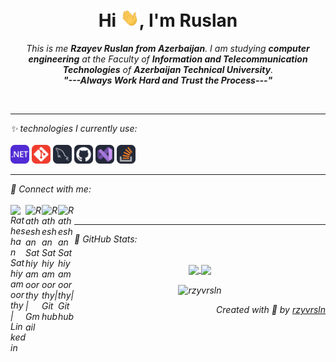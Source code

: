<h1 align="center">Hi <img src="https://raw.githubusercontent.com/ABSphreak/ABSphreak/master/gifs/Hi.gif" width="30px">, I'm Ruslan</h1>

<p align="center">
  <em>
    This is me <b>Rzayev Ruslan from Azerbaijan</b>. I am studying <b>computer engineering</b> at the Faculty of <b>Information and Telecommunication Technologies</b> of <b>Azerbaijan Technical University</b>.
  <br>
  <b><i>"---Always Work Hard and Trust the Process---"</i></b>
</p>
<br />

---
<summary>
  ✨ technologies I currently use:
</summary>
<br />
<code><a href="#"><img height="30" src="https://github.com/tandpfun/skill-icons/blob/main/icons/DotNet.svg"></a></code>
<code><a href="#"><img height="30" src="https://github.com/tandpfun/skill-icons/blob/main/icons/Git.svg"></a></code>
<code><a href="#"><img height="30" src="https://github.com/tandpfun/skill-icons/blob/main/icons/MySQL-Dark.svg"></a></code>
<code><a href="#"><img height="30" src="https://github.com/tandpfun/skill-icons/blob/main/icons/Github-Dark.svg"></a></code>
<code><a href="#"><img height="30" src="https://github.com/tandpfun/skill-icons/blob/main/icons/VisualStudio-Dark.svg"></a></code>
<code><a href="https://stackoverflow.com/users/20438308/rzayev-ruslan"><img height="30" src="https://github.com/tandpfun/skill-icons/blob/main/icons/StackOverflow-Dark.svg"></a></code>
  
---
<summary>
  🤝 Connect with me:
</summary>
<br />
  <a href="https://www.linkedin.com/in/ruslan-rzayev-5041b3207/">
   <img align="left" alt=" Ratheshan Sathiyamoorthy | Linkedin" width="24px" src="https://www.vectorlogo.zone/logos/linkedin/linkedin-icon.svg" />
  </a>
  <a href="mailto:rzayevruslan893@gmail.com">
    <img align="left" alt="Ratheshan Sathiyamoorthy | Gmail" width="26px" src="https://www.vectorlogo.zone/logos/gmail/gmail-icon.svg" />
  </a>
  <!--
  <a href="https://www.instagram.com/">
    <img align="left" alt="Ratheshan Sathiyamoorthy | Instagram" width="24px" src="https://www.vectorlogo.zone/logos/instagram/instagram-icon.svg" />
  </a>
-->
   <a href="https://www.facebook.com/ruslan.rzayev.5496/">
    <img align="left" alt="Ratheshan Sathiyamoorthy| Github" width="26px" src="https://www.vectorlogo.zone/logos/facebook/facebook-tile.svg" />
  </a>
   <a href="https://github.com/rzyvrsln">
    <img align="left" alt="Ratheshan Sathiyamoorthy| Github" width="26px" src="https://www.vectorlogo.zone/logos/github/github-tile.svg" />
  </a>
<br />
  
---
<summary>
 📔 GitHub Stats:
</summary>
<br />
<p align="center">
  <a href="https://github.com/rzyvrsln">
    <img align="center"  height="175px" src="https://github-readme-stats.vercel.app/api?username=Ratheshan03&show_icons=true&hide_border=true&title_color=94b4a4&amp&icon_color=FFFFFF&amp&text_color=FFFFFF&amp&bg_color=000000&count_private=true&include_all_commits=true"/>
  </a>
  <a href="https://github.com/rzyvrsln">
    <img align="center" height="175px"  src="https://github-readme-stats.vercel.app/api/top-langs/?username=Ratheshan03&text_color=FFFFFF&bg_color=000000&title_color=94b4a4&langs_count=15&layout=compact&hide_border=true" />
  </a>
</p>
  <p align="center"><img align="center" src="https://github-readme-streak-stats.herokuapp.com?user=rzyvrsln&theme=tokyonight_duo&hide_border=true&border_radius=6.2)](https://git.io/streak-stats" alt="rzyvrsln" /></p>

<p align="right" > Created with 🖤 by <a href="https://github.com/rzyvrsln">rzyvrsln</a></p>
<p align="right" > </p>
